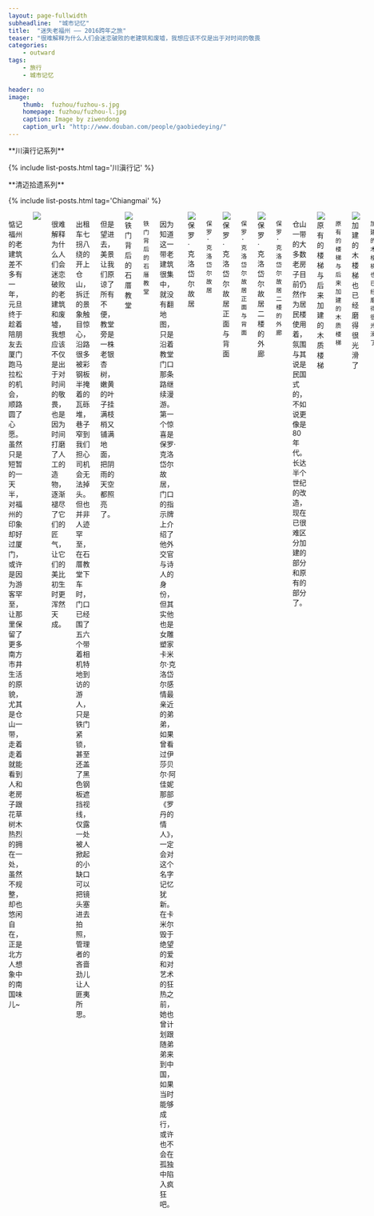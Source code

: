 ```yaml
---
layout: page-fullwidth
subheadline:  "城市记忆"
title:  "迷失老福州 —— 2016跨年之旅"
teaser: "很难解释为什么人们会迷恋破败的老建筑和废墟，我想应该不仅是出于对时间的敬畏，也是因为时间打磨了人工的造物，逐渐褪尽了它们的匠气，让它们的美比初生时更浑然天成。"
categories:
    - outward
tags:
    - 旅行
    - 城市记忆

header: no
image:
    thumb:  fuzhou/fuzhou-s.jpg
    homepage: fuzhou/fuzhou-l.jpg
    caption: Image by ziwendong
    caption_url: "http://www.douban.com/people/gaobiedeying/"
---
```

<div class="row">
<div class="medium-4 medium-push-8 columns" markdown="1">
<div class="show-for-large-up">
<div class="panel radius" markdown="1">
**川滇行记系列**

{% include list-posts.html tag='川滇行记' %}

</div>
<div class="panel radius" markdown="1">
**清迈拾遗系列**

{% include list-posts.html tag='Chiangmai' %}

</div>
</div>
</div><!-- /.medium-4.columns -->


<div class="medium-8 medium-pull-4 columns" markdown="1">

惦记福州的老建筑差不多有一年，元旦终于趁着陪朋友去厦门跑马拉松的机会，顺路圆了心愿。虽然只是短暂的一天半，对福州的印象却好过厦门，或许是因为游客罕至，让那里保留了更多南方市井生活的原貌，尤其是仓山一带，走着走着就能看到人和老房子跟花草树木热烈的拥在一处，虽然不规整，却也悠闲自在，正是北方人想象中的南国味儿~

<img src="{{ site.url }}/images/fuzhou/fuzhou (8).jpg" >

很难解释为什么人们会迷恋破败的老建筑和废墟，我想应该不仅是出于对时间的敬畏，也是因为时间打磨了人工的造物，逐渐褪尽了它们的匠气，让它们的美比初生时更浑然天成。

出租车七拐八绕的开上仓山，拆迁的景象触目惊心，沿路很多被彩钢板半掩着的瓦砾堆，巷子窄到我们担心司机会无法掉头。但也并非人迹罕至，在石厝教堂下车时，门口已经围了五六个带着相机特地到访的游人，只是铁门紧锁，甚至还盖了黑色钢板遮挡视线，仅露一处被人掀起的小缺口可以把镜头塞进去拍照，管理者的吝啬劲儿让人匪夷所思。

但是望进去，美景让我们原谅了所有不便，教堂旁是一株老银杏树，嫩黄的叶子挂满枝梢又铺满地面，把阴雨的天空都照亮了。

<img src="{{ site.url }}/images/fuzhou/fuzhou (9).jpg" alt="铁门背后的石厝教堂">

`铁门背后的石厝教堂`

因为知道这一带老建筑很集中，就没有翻地图，只是沿着教堂门口那条路继续漫游。第一个惊喜是保罗·克洛岱尔故居，门口的指示牌上介绍了他外交官与诗人的身份，但其实他也是女雕塑家卡米尔·克洛岱尔感情最亲近的弟弟，如果曾看过伊莎贝尔·阿佳妮那部《罗丹的情人》，一定会对这个名字记忆犹新。在卡米尔毁于绝望的爱和对艺术的狂热之前，她也曾计划跟随弟弟来到中国，如果当时能够成行，或许也不会在孤独中陷入疯狂吧。

<img src="{{ site.url }}/images/fuzhou/fuzhou (10).jpg" alt="保罗·克洛岱尔故居">

`保罗·克洛岱尔故居`

<img src="{{ site.url }}/images/fuzhou/fuzhou (13).jpg" alt="保罗·克洛岱尔故居正面与背面">

`保罗·克洛岱尔故居正面与背面`

<img src="{{ site.url }}/images/fuzhou/fuzhou (11).jpg" alt="保罗·克洛岱尔故居二楼的外廊">

`保罗·克洛岱尔故居二楼的外廊`

仓山一带的大多数老房子目前仍然作为居民楼使用着，氛围与其说是民国式的，不如说更像是80年代。长达半个世纪的改造，现在已很难区分加建的部分和原有的部分了。

<img src="{{ site.url }}/images/fuzhou/fuzhou (12).jpg" alt="原有的楼梯与后来加建的木质楼梯">

`原有的楼梯与后来加建的木质楼梯`

<img src="{{ site.url }}/images/fuzhou/fuzhou (14).jpg" alt="加建的木楼梯也已经磨得很光滑了">

`加建的木楼梯也已经磨得很光滑了`

在乐群路上还有一处老房子，看样子居民都已经迁走，只有一个和我们同样对这里一无所知的保安坐在楼门口。因为少了人气，更显寥落破败，改建的痕迹也更明显，但或许是所处的位置加上楼前格外开阔的环境，让人感到这里一定是个特别的地方。

<img src="{{ site.url }}/images/fuzhou/fuzhou (15).jpg" alt="损毁严重的老楼">

`损毁严重的老楼`

回来后查了下资料，才知道原来它的名字就叫“乐群楼”，据说还是中国最早的一处西式娱乐建筑。起初作为外国人的俱乐部，在抗日战争期间，还曾被日本宪兵部队当成慰安所。想到这里，忽然觉得“乐群”这个名字有点儿囧……

沿着乐群楼旁的路向下坡走，绕过一株高大的榕树，就是一段两侧都有高墙遮挡的林荫路。透过茂密的枝叶，隐约可以瞥见高墙左侧的山坡上是一处荒废的园林，曲折的回廊与凉亭被包裹在榕树的怀抱里，鸟鸣花香隐约可闻，让我和朋友神往不已，只恨轻功欠练无法飞檐走壁。

到了路口，到处乱闯的我们被一只小狗追到了旁边杂乱的场院，却发现那里似乎能找到进园的路。幸运的是，没走多久绿荫葱茏的公园就在眼前了。查了地图才知道，原来这就是烟台山公园。虽然已经关闭，但也并非不可进入，只是园中亭台楼阁已有一些化为瓦砾，假山也爬满植被，小径曲折，覆盖着荒草落叶，走起来格外清幽。但园中也不寂寞，竟然遇到了几位带着相机来拍照的游人，看起来这里应该是福州古建爱好者们喜欢来的地方。

<img src="{{ site.url }}/images/fuzhou/fuzhou (16).jpg" alt="烟台山公园曾经的门口，透过月亮门望进去，园内风景如画">

`烟台山公园曾经的门口，透过月亮门望进去，园内风景如画`

<img src="{{ site.url }}/images/fuzhou/fuzhou (17).jpg" alt="很可能是80年代的雕塑，已经被青苔覆盖，非常喜欢她的姿态">

`很可能是80年代的雕塑，已经被青苔覆盖，非常喜欢她的姿态`

<img src="{{ site.url }}/images/fuzhou/fuzhou (18).jpg" alt="从另一侧上下山的路">

`从另一侧上下山的路`

<img src="{{ site.url }}/images/fuzhou/fuzhou (19).jpg" alt="高大榕树下的曲折长廊">

`高大榕树下的曲折长廊`

<img src="{{ site.url }}/images/fuzhou/fuzhou (20).jpg" alt="这座小桥可以走人，当年桥下或许还有过流水">

`这座小桥可以走人，当年桥下或许还有过流水`

<img src="{{ site.url }}/images/fuzhou/fuzhou (21).jpg" alt="在山腰上可以眺望到山下的居民楼，非常有80年代的味道">

`在山腰上可以眺望到山下的居民楼，非常有80年代的味道`

离开乐群路，在找地方吃午饭的途中，我们又偶然走进了一条不知名的巷子，这里沿街仍然有不少老建筑，而且不同于山上的西式别墅，更多的是当地民居，只是同样损毁严重。好在还能看得出来传统民居的基本样式：朝街一侧是石材，其它侧面则从二楼往上是木质。其中一些老建筑已经有了保护标记，但也看到了几处待收的瓦砾，让人无法再辨识出这片区域的曾经的格局。

<img src="{{ site.url }}/images/fuzhou/fuzhou (22).jpg" alt="石质正立面与木质侧面">

`石质正立面与木质侧面`

<img src="{{ site.url }}/images/fuzhou/fuzhou (23).jpg" alt="人去屋空后，植物爬满了空房间">

`人去屋空后，植物爬满了空房间`

<img src="{{ site.url }}/images/fuzhou/fuzhou (1).jpg" alt="一棵树，就这么长在了老房子的裂缝中">

`一棵树，就这么长在了老房子的裂缝中`

其中最有趣的一间，是一座有两扇圆窗的红砖房。最初注意到它是因为这是一家小饭摊，小到只在门口摆了几张折叠桌，在一侧墙上涂着“灶火锅边稀饭”的字样，走进去却发现里面空间非常开阔，高高的棚顶上仍看得到彩绘装饰，但柱子上的墨迹已经斑驳不清。这样的地方似乎不大可能是住宅，更像是曾经的祠堂或寺院，而且它旁边还真就有一座观音堂。我们问了问里面的居民，他们也说不清这里的来龙去脉，只说他们很快也将搬迁。

<img src="{{ site.url }}/images/fuzhou/fuzhou (2).jpg" alt="有两扇圆窗的老砖房，似乎是曾经的祠堂或寺院">

`有两扇圆窗的老砖房，似乎是曾经的祠堂或寺院`

<img src="{{ site.url }}/images/fuzhou/fuzhou (3).jpg" alt="老砖房内部顶棚">

`老砖房内部顶棚`

<img src="{{ site.url }}/images/fuzhou/fuzhou (4).jpg" alt="老砖房顶部侧面，可以看到当年的房梁和木雕装饰">

`老砖房顶部侧面，可以看到当年的房梁和木雕装饰`

当天下午在离开福州前，我们又跑去了福建师范大学（途中坐过了三站我会跟你们说么！），然后，又一起愉快的迷失在了气氛诡异的音乐学院旧址后山上……

<img src="{{ site.url }}/images/fuzhou/fuzhou (5).jpg" alt="音乐学院旧址">

`音乐学院旧址`

<img src="{{ site.url }}/images/fuzhou/fuzhou (6).jpg" alt="从后面的小路回望音乐学院旧址，我们当时在聊校园凶杀案……">

`从后面的小路回望音乐学院旧址，我们当时在聊校园凶杀案……`

<img src="{{ site.url }}/images/fuzhou/fuzhou (7).jpg" alt="就是沿着这条小路走到了后山上，山上都是树，就不发照片了">

`就是沿着这条小路走到了后山上，山上都是树，就不发照片了`

离开福州十分不舍，一天半的行程实在太短了，何况是看到了那么多很快就要被开发商瓜分的老建筑，让人忍不住担心下次去就再难看到。其实与之后的行程相比，福州带给我的惊喜远超鼓浪屿，或许就是因为它不加修饰的颓败，让人更敢去相信它的真实。国内这些拥有历史古迹的城市中，仍有这种气质的城市已经寥寥无几了，很遗憾，福州也在慢慢融入主流。

陈丹青在《局部》中曾提到过，一个把古鼎抛光如新的土豪之所以可笑，就是因为有些东西的价值原本就来自时间在其上的留痕。这是个很简单的道理，大多数人都会嘲笑那个土豪，却还是对毁旧翻新的仿古商业街趋之若鹜。但愿不会有一天，我们只能在老照片中模糊触摸一座城市曾有过的独特灵魂，身体却被迫在越来越相似的咖啡馆与旅游纪念品店中，沦陷于吃和自拍。

<hr>

更多的照片可以参见这个相册:[《老福州，迷人的和正在消失的》](http://www.douban.com/photos/album/1622296895/)

希望福州当地的古建爱好者们会整理更多更详细的介绍，也希望商业化开发的脚步可以慢一些，多一些对时间的敬畏。